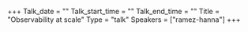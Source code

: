+++
Talk_date = ""
Talk_start_time = ""
Talk_end_time = ""
Title = "Observability at scale"
Type = "talk"
Speakers = ["ramez-hanna"]
+++


